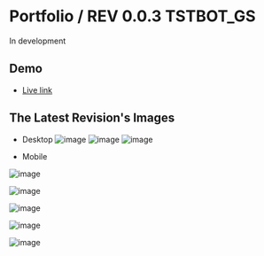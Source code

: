 # Portfolio / REV 0.0.3 TSTBOT_GS
 In development
## Demo
 -  [Live link](https://diuand.github.io/Portfolio/)
 
## The Latest Revision's Images

- Desktop
![image](https://user-images.githubusercontent.com/64546774/228756255-94cc9b4d-e632-4d65-842b-220dd8890b92.png)
![image](https://user-images.githubusercontent.com/64546774/229106195-79d5a7e6-6d75-466c-9e3b-f70f492bfea2.png)
![image](https://user-images.githubusercontent.com/64546774/229106253-2e5bfa0b-6810-4497-925b-b4488f883a34.png)

- Mobile

![image](https://user-images.githubusercontent.com/64546774/229106396-0d2518fc-aece-47f6-ab96-99b867d46aa9.png)

![image](https://user-images.githubusercontent.com/64546774/229106341-18b692fc-a998-48e2-9c7f-2d9ce21ad906.png)

![image](https://user-images.githubusercontent.com/64546774/229106523-930834e2-5fea-4b7d-9d20-34c2f265bf7c.png)

![image](https://user-images.githubusercontent.com/64546774/229106565-eec6be7e-2e6c-4d84-9e97-454350dfda54.png)

![image](https://user-images.githubusercontent.com/64546774/229108453-2a61f5ac-f786-4591-858c-7ea3dbf57d25.png)
